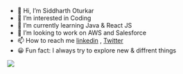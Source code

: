 - 👋 Hi, I’m Siddharth Oturkar
- 👀 I’m interested in Coding 
- 🌱 I’m currently learning Java & React JS
- 💞️ I’m looking to work on AWS and Salesforce 
- 📫 How to reach me [linkedin](https://www.linkedin.com/in/siddharth-oturkar/) , [Twitter](https://twitter.com/_DigitalNetwork)
- 😀 Fun fact: I  always try to explore new & diffrent things

<img src="https://github-readme-stats.vercel.app/api?username=SiddharthOturkar&&show_icons=true&title_color=ffffff&icon_color=bb2acf&text_color=daf7dc&bg_color=151515">
